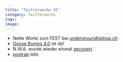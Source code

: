 ```yaml
---
title: "Twitterwoche 35"
category: Twitterwoche
tags: 
image: 
---
```


* Nette Worte zum FEST bei [undergroundhiphop.ch](http://www.ughh.ch/)
* [Goose Bumps 4.0](http://www.milledpavement.com/MP033.html) ist da!
* N.W.A. wurde wieder einmal [gecovert](http://www.youtube.com/watch?v=oloFLyel3Is).
* [postrap](http://www.postrap.de/live/) lebt.
